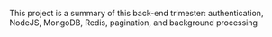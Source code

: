 This project is a summary of this back-end trimester: authentication, NodeJS, MongoDB, Redis, pagination, and background processing
